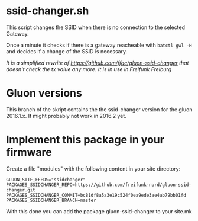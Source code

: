 ssid-changer.sh
===============

This script changes the SSID when there is no connection to the selected Gateway.

Once a minute it checks if there is a gateway reacheable with `batctl gwl -H` and
decides if a change of the SSID is necessary.

*It is a simplified rewrite of https://github.com/ffac/gluon-ssid-changer that doesn't check
the tx value any more. It is in use in Freifunk Freiburg*

Gluon versions
==============
This branch of the skript contains the the ssid-changer version for the gluon 2016.1.x. It might probably not work in 2016.2 yet.

Implement this package in your firmware
=======================================
Create a file "modules" with the following content in your site directory:

```
GLUON_SITE_FEEDS="ssidchanger"
PACKAGES_SSIDCHANGER_REPO=https://github.com/freifunk-nord/gluon-ssid-changer.git
PACKAGES_SSIDCHANGER_COMMIT=bc81df8a5a3e19c524f0ea9ede3ae4ab79bb01fd
PACKAGES_SSIDCHANGER_BRANCH=master
```

With this done you can add the package gluon-ssid-changer to your site.mk
